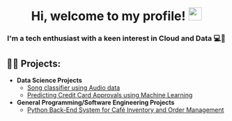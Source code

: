 <h1 align="center">
Hi, welcome to my profile!
	<a href="https://github.com/Bouaskaoun" target="_self">
		<img src="https://media.giphy.com/media/hvRJCLFzcasrR4ia7z/giphy.gif" width="30">
	</a>
</h1>

<h3 align="center">I'm a tech enthusiast with a keen interest in Cloud and Data 💻🔨</h3>

 <h2>👨‍💻 Projects:</h2>
 
 
- <b>Data Science Projects</b>
  - [Song classifier using Audio data](https://github.com/mashafie/Classify-Song-Genres-using-Audio-Data)
  - [Predicting Credit Card Approvals using Machine Learning](https://github.com/mashafie/Predicting-Credit-Card-Approvals)
- <b>General Programming/Software Engineering Projects</b>
  - [Python Back-End System for Café Inventory and Order Management](https://github.com/mashafie/Python-Based-Back-End-System-for-Cafe-Inventory-and-Order-Management)



